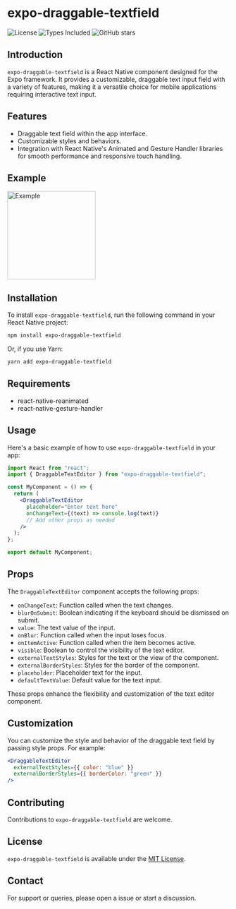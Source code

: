 # expo-draggable-textfield

![License](https://img.shields.io/github/license/onraj/expo-draggable-textfield) ![Types Included](https://img.shields.io/npm/types/expo-draggable-textfield) ![GitHub stars](https://img.shields.io/github/stars/onraj/expo-draggable-textfield?style=social)

## Introduction

`expo-draggable-textfield` is a React Native component designed for the Expo framework. It provides a customizable, draggable text input field with a variety of features, making it a versatile choice for mobile applications requiring interactive text input.

## Features

- Draggable text field within the app interface.
- Customizable styles and behaviors.
- Integration with React Native's Animated and Gesture Handler libraries for smooth performance and responsive touch handling.

## Example

<img src="example.gif" alt="Example" width="200"/>

## Installation

To install `expo-draggable-textfield`, run the following command in your React Native project:

```bash
npm install expo-draggable-textfield
```

Or, if you use Yarn:

```bash
yarn add expo-draggable-textfield
```

## Requirements

- react-native-reanimated
- react-native-gesture-handler

## Usage

Here's a basic example of how to use `expo-draggable-textfield` in your app:

```jsx
import React from "react";
import { DraggableTextEditor } from "expo-draggable-textfield";

const MyComponent = () => {
  return (
    <DraggableTextEditor
      placeholder="Enter text here"
      onChangeText={(text) => console.log(text)}
      // Add other props as needed
    />
  );
};

export default MyComponent;
```

## Props

The `DraggableTextEditor` component accepts the following props:

- `onChangeText`: Function called when the text changes.
- `blurOnSubmit`: Boolean indicating if the keyboard should be dismissed on submit.
- `value`: The text value of the input.
- `onBlur`: Function called when the input loses focus.
- `onItemActive`: Function called when the item becomes active.
- `visible`: Boolean to control the visibility of the text editor.
- `externalTextStyles`: Styles for the text or the view of the component.
- `externalBorderStyles`: Styles for the border of the component.
- `placeholder`: Placeholder text for the input.
- `defaultTextValue`: Default value for the text input.

These props enhance the flexibility and customization of the text editor component.

## Customization

You can customize the style and behavior of the draggable text field by passing style props. For example:

```jsx
<DraggableTextEditor
  externalTextStyles={{ color: "blue" }}
  externalBorderStyles={{ borderColor: "green" }}
/>
```

## Contributing

Contributions to `expo-draggable-textfield` are welcome.

## License

`expo-draggable-textfield` is available under the [MIT License](LICENSE.md).

## Contact

For support or queries, please open a issue or start a discussion.
